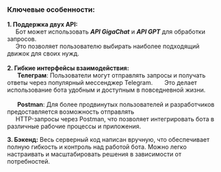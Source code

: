 ### Ключевые особенности: <n>
**1. Поддержка двух API:** <br />
&nbsp; &nbsp;  &nbsp;Бот может использовать ***API GigaChat*** и ***API GPT*** для обработки запросов.<br /> 
&nbsp; &nbsp;  &nbsp;Это позволяет пользователю выбирать наиболее подходящий движок для своих нужд.<br />
<br>
**2. Гибкие интерфейсы взаимодействия:** <br />
&nbsp; &nbsp;  &nbsp; **Телеграм**: Пользователи могут отправлять запросы и получать ответы через популярный мессенджер Telegram. 
&nbsp; &nbsp;  &nbsp; Это делает использование бота удобным и доступным в повседневной жизни.<br />
<br>
&nbsp; &nbsp;  &nbsp; **Postman**: Для более продвинутых пользователей и разработчиков предоставляется возможность отправлять<br>
&nbsp;&nbsp;&nbsp;&nbsp; HTTP-запросы через Postman, что позволяет интегрировать бота в различные рабочие процессы и приложения.

**3. Бэкенд:** Весь серверный код написан вручную, что обеспечивает полную гибкость и контроль над работой бота. 
Можно легко настраивать и масштабировать решения в зависимости от потребностей.
